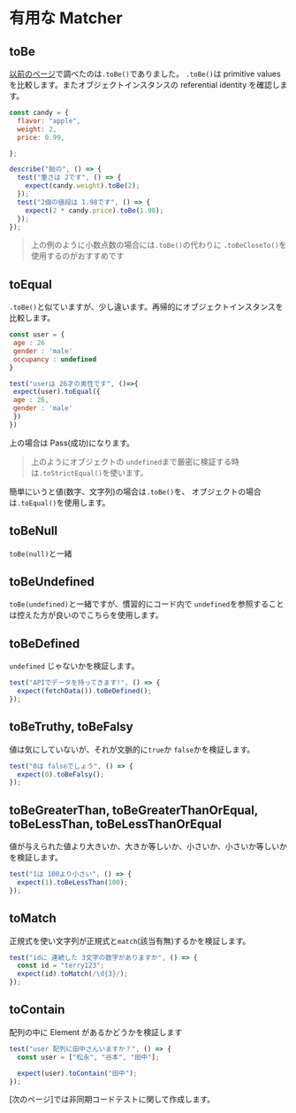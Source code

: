 # 有用な Matcher

## toBe

[以前のページ](./1.md)で調べたのは`.toBe()`でありました。
`.toBe()`は primitive values を比較します。またオブジェクトインスタンスの referential identity を確認します。

```javascript
const candy = {
  flavor: "apple",
  weight: 2,
  price: 0.99,

};

describe("飴の", () => {
  test("重さは 2です", () => {
​    expect(candy.weight).toBe(2);
  });
  test("2個の値段は 1.98です", () => {
​    expect(2 * candy.price).toBe(1.98);
  });
});
```

> 上の例のように小数点数の場合には`.toBe()`の代わりに `.toBeCloseTo()`を使用するのがおすすめです

## toEqual

`.toBe()`と似ていますが、少し違います。再帰的にオブジェクトインスタンスを比較します。

```javascript
const user = {
​ age : 26
​ gender : 'male'
​ occupancy : undefined
}

test("userは 26才の男性です", ()=>{
​ expect(user).toEqual({
​ age : 26,
​ gender : 'male'
​ })
})
```

上の場合は Pass(成功)になります。

> 上のようにオブジェクトの `undefined`まで厳密に検証する時は`.toStrictEqual()`を使います。

簡単にいうと値(数字、文字列)の場合は`.toBe()`を、 オブジェクトの場合は`.toEqual()`を使用します。

## toBeNull

`toBe(null)`と一緒

## toBeUndefined

`toBe(undefined)`と一緒ですが、慣習的にコード内で `undefined`を参照することは控えた方が良いのでこちらを使用します。

## toBeDefined

`undefined` じゃないかを検証します。

```javascript
test("APIでデータを持ってきます!", () => {
  expect(fetchData()).toBeDefined();
});
```

## toBeTruthy, toBeFalsy

値は気にしていないが、それが文脈的に`true`か `false`かを検証します。

```javascript
test("0は falseでしょう", () => {
  expect(0).toBeFalsy();
});
```

## toBeGreaterThan, toBeGreaterThanOrEqual, toBeLessThan, toBeLessThanOrEqual

値が与えられた値より大きいか、大きか等しいか、小さいか、小さいか等しいかを検証します。

```javascript
test("1は 100より小さい", () => {
  expect(1).toBeLessThan(100);
});
```

## toMatch

正規式を使い文字列が正規式と`match`(該当有無)するかを検証します。

```javascript
test("idに 連続した 3文字の数字がありますか", () => {
  const id = "terry123";
  expect(id).toMatch(/\d{3}/);
});
```

## toContain

配列の中に Element があるかどうかを検証します

```javascript
test("user 配列に田中さんいますか？", () => {
  const user = ["松永", "谷本", "田中"];

  expect(user).toContain("田中");
});
```

[次のページ]では非同期コードテストに関して作成します。
